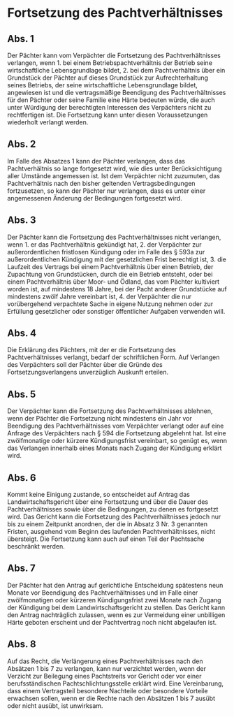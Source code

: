 # Fortsetzung des Pachtverhältnisses



## Abs. 1

 Der Pächter kann vom Verpächter die Fortsetzung des Pachtverhältnisses verlangen, wenn  1.
 bei einem Betriebspachtverhältnis der Betrieb seine wirtschaftliche Lebensgrundlage bildet,
 2.
 bei dem Pachtverhältnis über ein Grundstück der Pächter auf dieses Grundstück zur Aufrechterhaltung seines Betriebs, der seine wirtschaftliche Lebensgrundlage bildet, angewiesen ist
und die vertragsmäßige Beendigung des Pachtverhältnisses für den Pächter oder seine Familie eine Härte bedeuten würde, die auch unter Würdigung der berechtigten Interessen des Verpächters nicht zu rechtfertigen ist. Die Fortsetzung kann unter diesen Voraussetzungen wiederholt verlangt werden.

## Abs. 2

 Im Falle des Absatzes 1 kann der Pächter verlangen, dass das Pachtverhältnis so lange fortgesetzt wird, wie dies unter Berücksichtigung aller Umstände angemessen ist. Ist dem Verpächter nicht zuzumuten, das Pachtverhältnis nach den bisher geltenden Vertragsbedingungen fortzusetzen, so kann der Pächter nur verlangen, dass es unter einer angemessenen Änderung der Bedingungen fortgesetzt wird.

## Abs. 3

 Der Pächter kann die Fortsetzung des Pachtverhältnisses nicht verlangen, wenn  1.
 er das Pachtverhältnis gekündigt hat,
 2.
 der Verpächter zur außerordentlichen fristlosen Kündigung oder im Falle des § 593a zur außerordentlichen Kündigung mit der gesetzlichen Frist berechtigt ist,
 3.
 die Laufzeit des Vertrags bei einem Pachtverhältnis über einen Betrieb, der Zupachtung von Grundstücken, durch die ein Betrieb entsteht, oder bei einem Pachtverhältnis über Moor- und Ödland, das vom Pächter kultiviert worden ist, auf mindestens 18 Jahre, bei der Pacht anderer Grundstücke auf mindestens zwölf Jahre vereinbart ist,
 4.
 der Verpächter die nur vorübergehend verpachtete Sache in eigene Nutzung nehmen oder zur Erfüllung gesetzlicher oder sonstiger öffentlicher Aufgaben verwenden will.


## Abs. 4

 Die Erklärung des Pächters, mit der er die Fortsetzung des Pachtverhältnisses verlangt, bedarf der schriftlichen Form. Auf Verlangen des Verpächters soll der Pächter über die Gründe des Fortsetzungsverlangens unverzüglich Auskunft erteilen.

## Abs. 5

 Der Verpächter kann die Fortsetzung des Pachtverhältnisses ablehnen, wenn der Pächter die Fortsetzung nicht mindestens ein Jahr vor Beendigung des Pachtverhältnisses vom Verpächter verlangt oder auf eine Anfrage des Verpächters nach § 594 die Fortsetzung abgelehnt hat. Ist eine zwölfmonatige oder kürzere Kündigungsfrist vereinbart, so genügt es, wenn das Verlangen innerhalb eines Monats nach Zugang der Kündigung erklärt wird.

## Abs. 6

 Kommt keine Einigung zustande, so entscheidet auf Antrag das Landwirtschaftsgericht über eine Fortsetzung und über die Dauer des Pachtverhältnisses sowie über die Bedingungen, zu denen es fortgesetzt wird. Das Gericht kann die Fortsetzung des Pachtverhältnisses jedoch nur bis zu einem Zeitpunkt anordnen, der die in Absatz 3 Nr. 3 genannten Fristen, ausgehend vom Beginn des laufenden Pachtverhältnisses, nicht übersteigt. Die Fortsetzung kann auch auf einen Teil der Pachtsache beschränkt werden.

## Abs. 7

 Der Pächter hat den Antrag auf gerichtliche Entscheidung spätestens neun Monate vor Beendigung des Pachtverhältnisses und im Falle einer zwölfmonatigen oder kürzeren Kündigungsfrist zwei Monate nach Zugang der Kündigung bei dem Landwirtschaftsgericht zu stellen. Das Gericht kann den Antrag nachträglich zulassen, wenn es zur Vermeidung einer unbilligen Härte geboten erscheint und der Pachtvertrag noch nicht abgelaufen ist.

## Abs. 8

 Auf das Recht, die Verlängerung eines Pachtverhältnisses nach den Absätzen 1 bis 7 zu verlangen, kann nur verzichtet werden, wenn der Verzicht zur Beilegung eines Pachtstreits vor Gericht oder vor einer berufsständischen Pachtschlichtungsstelle erklärt wird. Eine Vereinbarung, dass einem Vertragsteil besondere Nachteile oder besondere Vorteile erwachsen sollen, wenn er die Rechte nach den Absätzen 1 bis 7 ausübt oder nicht ausübt, ist unwirksam. 

